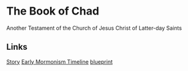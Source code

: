# The Book of Chad
Another Testament of the Church of Jesus Christ of Latter-day Saints

## Links

[Story](https://docs.google.com/document/d/182JAzEUV7POUsjhNoyKATNY1tKjClC_mTnCCEfSsYww/edit?usp=sharing)
[Early Mormonism Timeline](https://docs.google.com/spreadsheets/d/1kREZjiXIiCzRB5gKzixwhozv75ulnJw1A6cDH0gfjaU/edit?usp=sharing)
[blueprint](https://docs.google.com/spreadsheets/d/1WPXR5qwVNHLm4CLorbqUsyYin5BiXNG0jaNUuMPmmmY/edit?usp=sharing)
